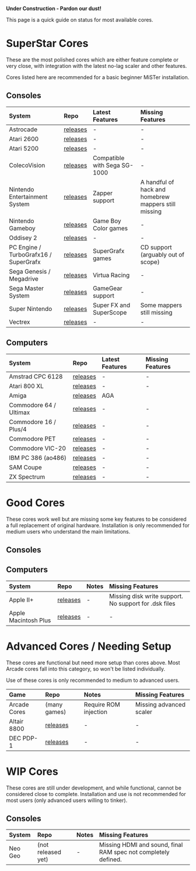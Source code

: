 **Under Construction - Pardon our dust!**

This page is a quick guide on status for most available cores. 


# SuperStar Cores #

These are the most polished cores which are either feature complete or very close,
with integration with the latest no-lag scaler and other features.

Cores listed here are recommended for a basic beginner MiSTer installation. 

## Consoles ##

| **System** | **Repo** | **Latest Features** | **Missing Features** |
|:-----------|:---------|:---------------|:-----------------|
| Astrocade | [releases]() | - | - |
| Atari 2600 | [releases]() | - | - |
| Atari 5200| [releases]() | - | - |
| ColecoVision | [releases]() | Compatible with Sega SG-1000 | - |
| Nintendo Entertainment System | [releases](https://github.com/MiSTer-devel/NES_MiSTer/tree/master/releases) | Zapper support | A handful of hack and homebrew mappers still missing |
| Nintendo Gameboy | [releases]() | Game Boy Color games | - |
| Oddisey 2| [releases]() | - | - |
| PC Engine / TurboGrafx16 / SuperGrafx | [releases]() | SuperGrafx games | CD support (arguably out of scope) |
| Sega Genesis / Megadrive | [releases]() | Virtua Racing | - |
| Sega Master System | [releases]() | GameGear support | - |
| Super Nintendo | [releases](https://github.com/MiSTer-devel/SNES_MiSTer/tree/master/releases) | Super FX and SuperScope | Some mappers still missing |
| Vectrex | [releases]() | - | - |

## Computers ##

| **System** | **Repo** | **Latest Features** | **Missing Features** |
|:-----------|:---------|:---------------|:-----------------|
| Amstrad CPC 6128 | [releases]() | - | - | 
| Atari 800 XL | [releases]() | - | - | 
| Amiga| [releases](https://github.com/MiSTer-devel/Minimig-AGA_MiSTer) | AGA | | 
| Commodore 64 / Ultimax | [releases]() | - | - | 
| Commodore 16 / Plus/4 | [releases]() | - | - | 
| Commodore PET | [releases]() | - | - | 
| Commodore VIC-20 | [releases]() | - | - | 
| IBM PC 386 (ao486) | [releases]() | - | - | 
| SAM Coupe | [releases]() | - | - | 
| ZX Spectrum | [releases]() | - | - | 


# Good Cores #

These cores work well but are missing some key features to be considered a full replacement of original hardware. Installation is only recommended for medium users who understand the main limitations.

## Consoles ##

## Computers ##

| **System** | **Repo** | **Notes** | **Missing Features** |
|:-----------|:---------|:---------------|:-----------------|
| Apple II+| [releases](https://github.com/MiSTer-devel/Apple-II_MiSTer/tree/master/releases) | - | Missing disk write support. No support for .dsk files |
| Apple Macintosh Plus | [releases]() | - | - | 

# Advanced Cores / Needing Setup #

These cores are functional but need more setup than cores above.
Most Arcade cores fall into this category, so won't be listed individually.

Use of these cores is only recommended to medium to advanced users.

| **Game** | **Repo** | **Notes** | **Missing Features** |
|:-----------|:---------|:---------------|:-----------------|
| Arcade Cores| (many games) | Require ROM injection | Missing advanced scaler |
| Altair 8800 | [releases]() | - | - | 
| DEC PDP-1 | [releases]() | - | - | 


# WIP Cores #

These cores are still under development, and while functional, cannot be considered close to complete.
Installation and use is not recommended for most users (only advanced users willing to tinker).

## Consoles ##

| **System** | **Repo** | **Notes** | **Missing Features** |
|:-----------|:---------|:---------------|:-----------------|
| Neo Geo | (not released yet) | - | Missing HDMI and sound, final RAM spec not completely defined. |



